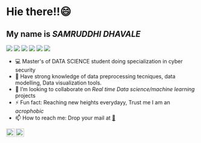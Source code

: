 # Hie there!!:smile:

## My name is ***SAMRUDDHI DHAVALE***
![](https://img.shields.io/badge/code-PYTHON-blue)  ![](https://img.shields.io/badge/code-R-red)  ![](https://img.shields.io/badge/code-C-green)  ![](https://img.shields.io/badge/code-SQL-orange)  ![](https://img.shields.io/badge/code-HTML,CSS-blue) ![](https://img.shields.io/badge/Tool-PowerBI-red)
* :computer: Master's of DATA SCIENCE student doing specialization in cyber security
* 🌱 Have strong knowledge of data preprocessing tecniques, data modelling, Data visualization tools.
* 👯 I’m looking to collaborate on *Real time Data science/machine learning* projects
* ⚡ Fun fact: Reaching new heights everydayy, Trust me I am an *acrophobic*
* 📫 How to reach me: Drop your mail at [:email:](samruddhidhavale990@gmail.com)  
                  <a href="https://linkedin.com/in/samruddhi-dhavale990">
<img align="left" alt="Samruddhi dhavale" width="22px" src="https://github.com/WaylonWalker/WaylonWalker/blob/main/icon/linkedin.png?raw=true" /> 
  <a href="https://www.instagram.com/samruddhi_d5"><img align="left" width="22px" src="https://github.com/WaylonWalker/WaylonWalker/blob/main/icon/instagram.jpg?raw=true"></a><br>
  

                      
<!--
**samruddhid5/samruddhid5** is a ✨ _special_ ✨ repository because its `README.md` (this file) appears on your GitHub profile.

Here are some ideas to get you started:

- 🔭 I’m currently working on machine learning and opencv projects
- 🌱 I’m currently learning Data science,cloud computing
- 👯 I’m looking to collaborate on live machine learning projects
- 🤔 I’m looking for help with ...
- 💬 Ask me about ...
- 📫 How to reach me: Drop your mail at 
                     <a href="https://linkedin.com/in/samruddhi-dhavale990"><br>
<img align="left" alt="Samruddhi dhavale" width="22px" src="https://cdn.jsdelivr.net/npm/simple-icons@v3/icons/linkedin.svg" />
                      
- 😄 Pronouns: 
- ⚡ Fun fact: Reaching new heights everydayy, Trust me I am an acrophobic
